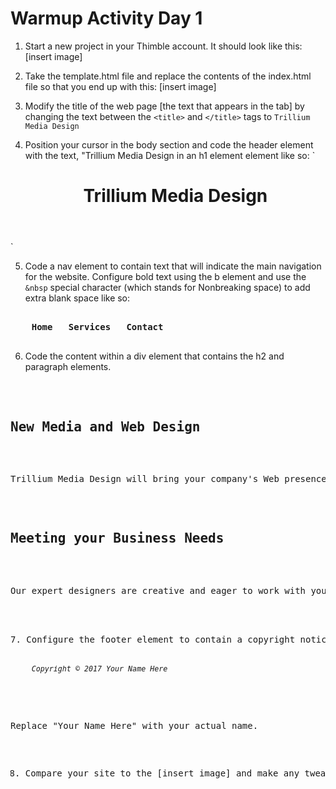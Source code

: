# Warmup Activity Day 1 

1. Start a new project in your Thimble account. It should look like this: 
[insert image] 

2. Take the template.html file and replace the contents of the index.html file so that you end up with this:
[insert image]

3. Modify the title of the web page [the text that appears in the tab] by changing the text between the `<title>` and `</title>` tags to `Trillium Media Design`

4. Position your cursor in the body section and code the header element with the text, "Trillium Media Design in an h1 element element like so: 
`
    <header>
	<h1>Trillium Media Design</h1>
    </header>
`

5. Code a nav element to contain text that will indicate the main navigation for the website. Configure bold text using the b element and use the `&nbsp` special character (which stands for Nonbreaking space) to add extra blank space like so: 
<pre>
<nav>
	<b>Home &nbsp; Services &nbsp; Contact</b>
</nav>
</pre>

6. Code the content within a div element that contains the h2 and paragraph elements. 
<pre>
<div>
	<h2>New Media and Web Design</h2>
	<p>Trillium Media Design will bring your company's Web presence to the next level. We offer a comprehensive range of services.</p>
	<h2>Meeting your Business Needs</h2>
	<p>Our expert designers are creative and eager to work with you. </p>
</div>

7. Configure the footer element to contain a copyright notice displayed in small font size and italic font. Be careful to properly nest the elements as shown here: 
<pre>
<footer>
	<small><i>Copyright &copy; 2017 Your Name Here</i></small>
</footer>
</pre>

Replace "Your Name Here" with your actual name. 

8. Compare your site to the [insert image] and make any tweaks. 
